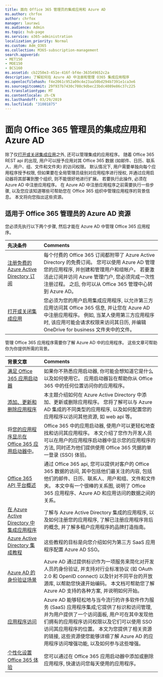 ```yaml
---
title: 面向 Office 365 管理员的集成应用和 Azure AD
ms.author: chrfox
author: chrfox
manager: laurawi
ms.audience: Admin
ms.topic: hub-page
ms.service: o365-administration
localization_priority: Normal
ms.custom: Adm_O365
ms.collection: M365-subscription-management
search.appverid:
- MET150
- MOE150
- BCS160
ms.assetid: cb2250e3-451e-416f-bf4e-363549652c2a
description: 了解如何在 Azure AD 中注册和管理 O365 集成应用程序
ms.openlocfilehash: f4e2061c952a09c4e23aa50bd294b7391e1ca3e6
ms.sourcegitcommit: 29f937b7430c708c9dbec23bdc4089e86c37c225
ms.translationtype: MT
ms.contentlocale: zh-CN
ms.lasthandoff: 03/29/2019
ms.locfileid: "31001875"
---
```

# <a name="integrated-apps-and-azure-ad-for-office-365-administrators"></a>面向 Office 365 管理员的集成应用和 Azure AD

除了仅[打开或关闭集成应用](https://support.office.com/article/7e453a40-66df-44ab-92a1-96786cb7fb34#__toc379982114)之外, 还可以管理集成的应用程序。 随着 Office 365 REST api 的出现, 用户可以授予应用对其 Office 365 数据 (如邮件、日历、联系人、用户、组、文件和文件夹) 的访问权限。 默认情况下, 用户需要单独向每个应用程序授予权限, 但如果要在全局管理员级别对应用程序进行授权, 并通过应用启动器将其部署到整个组织, 则不能很好地进行扩展。 若要执行此操作, 必须在 Azure AD 中注册应用程序。 在 Azure AD 中注册应用程序之前需要执行一些步骤, 以及您应该知道哪些可帮助您在 Office 365 组织中管理应用程序的背景信息。 本文将向您指出这些资源。
  
## <a name="azure-ad-resources-for-office-365-admins"></a>适用于 Office 365 管理员的 Azure AD 资源

您必须先执行以下两个步骤, 然后才能在 Azure AD 中管理 Office 365 应用程序。
  
|**先决条件**|**Comments**|
|:-----|:-----|
|[注册免费的 Azure Active Directory 订阅](https://go.microsoft.com/fwlink/?LinkId=617127) <br/> |每个付费的 Office 365 订阅都附带了 Azure Active Directory 的免费订阅。 您可以使用 Azure AD 管理您的应用程序, 并创建和管理用户和组帐户。 若要激活此订阅并访问 Azure 管理门户, 您必须完成一次性注册过程。 之后, 你可以从 Office 365 管理中心转到 Azure AD。  <br/> |
|[打开或关闭集成应用](https://support.office.com/article/7e453a40-66df-44ab-92a1-96786cb7fb34#__toc379982114) <br/> |您必须为您的用户启用集成应用程序, 以允许第三方应用访问其 Office 365 信息, 并让您在 Azure AD 中注册应用程序。 例如, 当某人使用第三方应用程序时, 该应用可能会请求权限来访问其日历, 并编辑 OneDrive for business 文件夹中的文件。  <br/> |
   
管理 Office 365 应用程序需要你了解 Azure AD 中的应用程序。 这些文章可帮助你为你提供所需的背景。
  
|**背景文章**|**Comments**|
|:-----|:-----|
|[满足 Office 365 应用启动器](https://support.office.com/article/79f12104-6fed-442f-96a0-eb089a3f476a) <br/> |如果你不熟悉应用启动器, 你可能会想知道它是什么以及如何使用它。 应用启动器旨在帮助你从 Office 365 中的任何位置访问你的应用程序。  <br/> |
|[添加、更新和删除应用程序](https://go.microsoft.com/fwlink/?LinkId=617137) <br/> |本主题介绍如何在 Azure Active Directory 中添加、更新或删除应用程序。 您将了解可以与 Azure AD 集成的不同类型的应用程序, 以及如何配置您的应用程序以访问其他资源, 如 web api 等。  <br/> |
|将[您的应用程序显示在 Office 365 应用启动器中](https://go.microsoft.com/fwlink/?LinkId=617138)。  <br/> |Office 365 中的应用启动器, 使用户可以更轻松地查找和访问其应用程序。 本文介绍了您作为开发人员可以在用户的应用程序启动器中显示您的应用程序的方法, 同时还为他们提供使用 Office 365 凭据的单一登录 (SSO) 体验。  <br/> |
|[Office 365 API 平台概述](https://go.microsoft.com/fwlink/?LinkId=617140) <br/> |通过 Office 365 api, 您可以提供对客户的 Office 365 数据的访问, 其中包括他们最关注的内容, 包括他们的邮件、日历、联系人、用户和组、文件和文件夹。 本文中有一个很棒的关系图, 说明了 Office 365 应用程序、Azure AD 和应用访问的数据之间的关系。  <br/> |
|[在 Azure Active Directory 中集成应用程序](https://docs.microsoft.com/azure/active-directory/develop/quickstart-v1-add-azure-ad-app) <br/> | 了解与 Azure Active Directory 集成的应用程序, 以及如何注册您的应用程序, 了解已注册应用程序背后的概念, 并了解多租户应用程序的品牌打造指南。  <br/> |
|[Azure Active Directory 集成教程](https://docs.microsoft.com/azure/active-directory/saas-apps/tutorial-list) <br/> |这些教程的目标是向您介绍如何为第三方 SaaS 应用程序配置 Azure AD SSO。  <br/> |
|[Azure AD 的身份验证场景](https://go.microsoft.com/fwlink/?LinkId=617145) <br/> |Azure AD 通过提供标识作为一项服务来简化对开发人员的身份验证, 并支持对行业标准协议 (如 OAuth 2.0 和 OpenID connect) 以及针对不同平台的开放源库, 以帮助您快速开始编码。 本文档可帮助您了解 Azure AD 支持的各种方案, 并说明如何开始。  <br/> |
|[应用程序访问](https://docs.microsoft.com/azure/active-directory/manage-apps/what-is-access-management) <br/> |Azure AD 能够轻松地与当今流行的许多软件作为服务 (SaaS) 应用程序集成;它提供了标识和访问管理, 并为用户提供了一个访问面板, 用户可在其中发现他们拥有的应用程序访问权限以及它们可以使用 SSO 访问其应用程序的位置。 本文为您提供了相关资源的链接, 这些资源使您能够详细了解 Azure AD 的应用程序访问增强功能, 以及如何参与这些增强。  <br/> |
|[个性化设置 Office 365 体验](https://support.office.com/article/eb34a21b-52fa-4fbf-a8d5-146132242985) <br/> |您可以通过在 Office 365 应用启动器中添加或删除应用程序, 快速访问您每天使用的应用程序。  <br/> |
   

